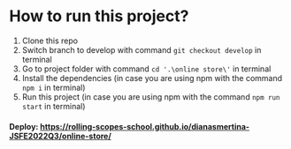 # How to run this project?

1. Clone this repo
2. Switch branch to develop with command `git checkout develop` in terminal
3. Go to project folder with command `cd '.\online store\'` in terminal
4. Install the dependencies (in case you are using npm with the command `npm i` in terminal)
5. Run this project (in case you are using npm with the command `npm run start` in terminal)

#### Deploy: https://rolling-scopes-school.github.io/dianasmertina-JSFE2022Q3/online-store/
